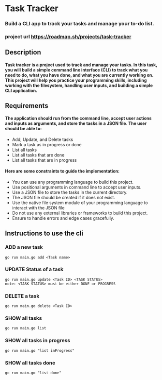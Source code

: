 # Task Tracker
### Build a CLI app to track your tasks and manage your to-do list.

### project url https://roadmap.sh/projects/task-tracker

## Description
#### Task tracker is a project used to track and manage your tasks. In this task, you will build a simple command line interface (CLI) to track what you need to do, what you have done, and what you are currently working on. This project will help you practice your programming skills, including working with the filesystem, handling user inputs, and building a simple CLI application.


## Requirements
#### The application should run from the command line, accept user actions and inputs as arguments, and store the tasks in a JSON file. The user should be able to:
* Add, Update, and Delete tasks
* Mark a task as in progress or done
* List all tasks
* List all tasks that are done
* List all tasks that are in progress


#### Here are some constraints to guide the implementation:
* You can use any programming language to build this project.
* Use positional arguments in command line to accept user inputs.
* Use a JSON file to store the tasks in the current directory.
* The JSON file should be created if it does not exist.
* Use the native file system module of your programming language to interact with the JSON file
* Do not use any external libraries or frameworks to build this project.
* Ensure to handle errors and edge cases gracefully.


## Instructions to use the cli 
### ADD a new task
    go run main.go add <Task name>
### UPDATE Status of a task
    go run main.go update <Task ID> <TASK STATUS>
    note: <TASK STATUS> must be either DONE or PROGRESS
### DELETE a task 
    go run main.go delete <Task ID>
### SHOW all tasks
    go run main.go list
### SHOW all tasks in progress
    go run main.go "list inProgress"
### SHOW all tasks done
    go run main.go "list done"